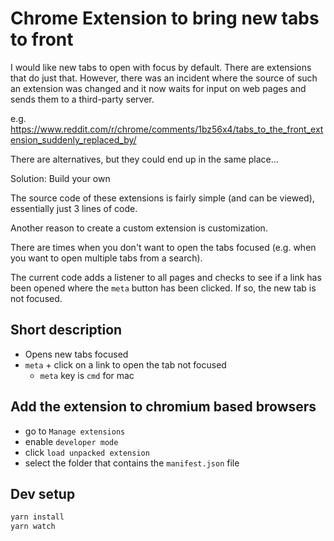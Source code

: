 # Chrome Extension to bring new tabs to front

I would like new tabs to open with focus by default.
There are extensions that do just that.
However, there was an incident where the source of such an extension was changed and it now waits for input on web pages and sends them to a third-party server.

e.g. https://www.reddit.com/r/chrome/comments/1bz56x4/tabs_to_the_front_extension_suddenly_replaced_by/

There are alternatives, but they could end up in the same place...

Solution: Build your own

The source code of these extensions is fairly simple (and can be viewed), essentially just 3 lines of code.


Another reason to create a custom extension is customization.

There are times when you don't want to open the tabs focused (e.g. when you want to open multiple tabs from a search).

The current code adds a listener to all pages and checks to see if a link has been opened where the `meta` button has been clicked. If so, the new tab is not focused.

## Short description

- Opens new tabs focused
- `meta` + click on a link to open the tab not focused
  - `meta` key is `cmd` for mac

## Add the extension to chromium based browsers

- go to `Manage extensions`
- enable `developer mode`
- click `load unpacked extension`
- select the folder that contains the `manifest.json` file

## Dev setup

```bash
yarn install
yarn watch
```

